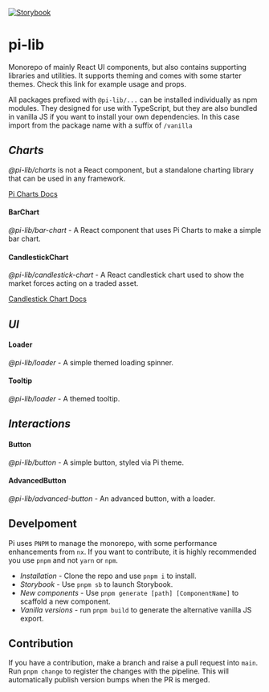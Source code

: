 [![Storybook](https://cdn.jsdelivr.net/gh/storybookjs/brand@main/badge/badge-storybook.svg)](https://main.d3nmdhmk6s7nee.amplifyapp.com)

# pi-lib

Monorepo of mainly React UI components, but also contains supporting libraries and utilities. It supports theming and comes with some starter themes. Check this link for example usage and props.

All packages prefixed with `@pi-lib/...` can be installed individually as npm modules. They designed for use with TypeScript, but they are also bundled in vanilla JS if you want to install your own dependencies. In this case import from the package name with a suffix of `/vanilla`

## _Charts_

_@pi-lib/charts_ is not a React component, but a standalone charting library that can be used in any framework.

[Pi Charts Docs](https://github.com/lancerael/pi/blob/main/src/libs/Charts/README.md)

#### BarChart

_@pi-lib/bar-chart_ - A React component that uses Pi Charts to make a simple bar chart.

#### CandlestickChart

_@pi-lib/candlestick-chart_ - A React candlestick chart used to show the market forces acting on a traded asset.

[Candlestick Chart Docs](https://github.com/lancerael/pi/blob/main/src/components/molecules/CandlestickChart/README.md)

## _UI_

#### Loader

_@pi-lib/loader_ - A simple themed loading spinner.

#### Tooltip

_@pi-lib/loader_ - A themed tooltip.

## _Interactions_

#### Button

_@pi-lib/button_ - A simple button, styled via Pi theme.

#### AdvancedButton

_@pi-lib/advanced-button_ - An advanced button, with a loader.

## Develpoment

Pi uses `PNPM` to manage the monorepo, with some performance enhancements from `nx`. If you want to contribute, it is highly recommended you use `pnpm` and not `yarn` or `npm`.

- _Installation_ - Clone the repo and use `pnpm i` to install.
- _Storybook_ - Use `pnpm sb` to launch Storybook.
- _New components_ - Use `pnpm generate [path] [ComponentName]` to scaffold a new component.
- _Vanilla versions_ - run `pnpm build` to generate the alternative vanilla JS export.

## Contribution

If you have a contribution, make a branch and raise a pull request into `main`. Run `pnpm change` to register the changes with the pipeline. This will automatically publish version bumps when the PR is merged.
